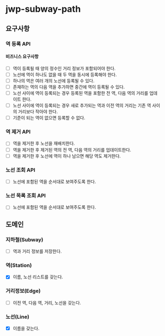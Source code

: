 # jwp-subway-path

## 요구사항
### 역 등록 API
#### 비즈니스 요구사항
- [ ] 역이 등록될 때 양의 정수인 거리 정보가 포함되어야 한다.
- [ ] 노선에 역이 하나도 없을 때 두 역을 동시에 등록해야 한다.
- [ ] 하나의 역은 여러 개의 노선에 등록될 수 있다.
- [ ] 존재하는 역의 다음 역을 추가하면 중간에 역이 등록될 수 있다.
- [ ] 노선 사이에 역이 등록되는 경우 등록된 역을 포함한 전 역, 다음 역의 거리를 업데이트 한다.
- [ ] 노선 사이에 역이 등록되는 경우 새로 추가되는 역과 이전 역의 거리는 기존 역 사이의 거리보다 작아야 한다.
- [ ] 기준이 되는 역이 없으면 등록할 수 없다.

### 역 제거 API
- [ ] 역을 제거한 후 노선을 재배치한다.
- [ ] 역을 제거한 후 제거된 역의 전 역, 다음 역의 거리를 업데이트한다.
- [ ] 역을 제거한 후 노선에 역이 하나 남으면 해당 역도 제거한다.  

### 노선 조회 API
- [ ] 노선에 포함된 역을 순서대로 보여주도록 한다.

### 노선 목록 조회 API
- [ ] 노선에 포함된 역을 순서대로 보여주도록 한다.

## 도메인
### 지하철(Subway)
- [ ] 역과 거리 정보를 저장한다.

### 역(Station)
- [x] 이름, 노선 리스트를 갖는다.

### 거리정보(Edge)
- [ ] 이전 역, 다음 역, 거리, 노선을 갖는다.

### 노선(Line)
- [x] 이름을 갖는다.
